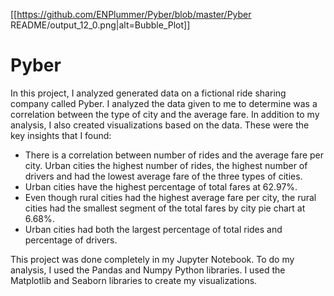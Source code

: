 [[https://github.com/ENPlummer/Pyber/blob/master/Pyber README/output_12_0.png|alt=Bubble_Plot]]

# Pyber

In this project, I analyzed generated data on a fictional ride sharing company called Pyber. I analyzed the data given to me to determine was a correlation between the type of city and the average fare. In addition to my analysis, I also created visualizations based on the data. These were the key insights that I found:

*	There is a correlation between number of rides and the average fare per city. Urban cities the highest number of rides, the highest number of drivers and had the lowest average fare of the three types of cities.
*	Urban cities have the highest percentage of total fares at 62.97%.
*	Even though rural cities had the highest average fare per city, the rural cities had the smallest segment of the total fares by city pie chart at 6.68%.
*	Urban cities had both the largest percentage of total rides and percentage of drivers.

This project was done completely in my Jupyter Notebook. To do my analysis, I used the Pandas and Numpy Python libraries. I used the Matplotlib and Seaborn libraries to create my visualizations.

